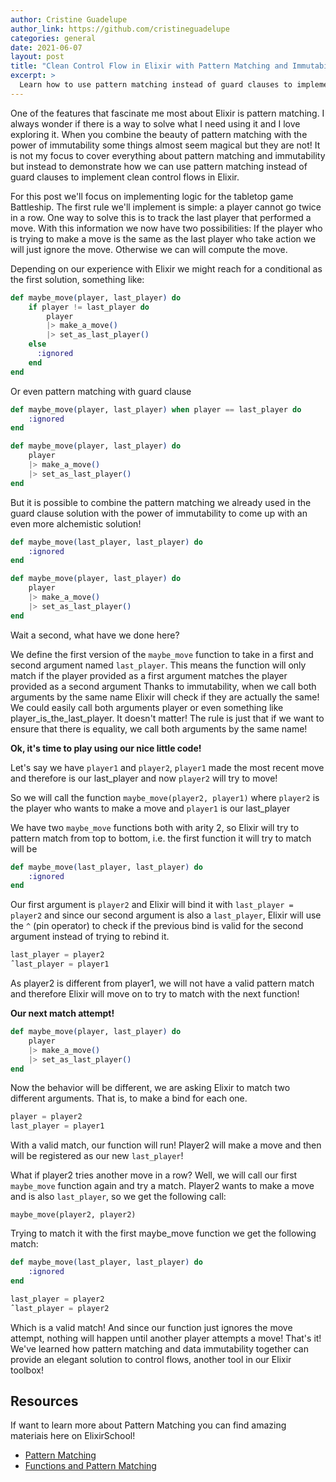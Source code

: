 ```yaml
---
author: Cristine Guadelupe
author_link: https://github.com/cristineguadelupe
categories: general
date: 2021-06-07
layout: post
title: "Clean Control Flow in Elixir with Pattern Matching and Immutability"
excerpt: >
  Learn how to use pattern matching instead of guard clauses to implement really clean control flow in Elixir.
---
```

One of the features that fascinate me most about Elixir is pattern matching. I always wonder if there is a way to solve what I need using it and I love exploring it. When you combine the beauty of pattern matching with the power of immutability some things almost seem magical but they are not!
It is not my focus to cover everything about pattern matching and immutability but instead to demonstrate how we can use pattern matching instead of guard clauses to implement clean control flows in Elixir.

For this post we'll focus on implementing logic for the tabletop game Battleship. The first rule we'll implement is simple: a player cannot go twice in a row. One way to solve this is to track the last player that performed a move.
With this information we now have two possibilities: If the player who is trying to make a move is the same as the last player who take action we will just ignore the move. Otherwise we can will compute the move.

Depending on our experience with Elixir we might reach for a conditional as the first solution, something like:

```elixir 
def maybe_move(player, last_player) do
    if player != last_player do
        player
        |> make_a_move()
        |> set_as_last_player()
    else
      :ignored
    end
end
```

Or even pattern matching with guard clause

```elixir
def maybe_move(player, last_player) when player == last_player do
    :ignored
end

def maybe_move(player, last_player) do
    player
    |> make_a_move()
    |> set_as_last_player()
end
```

But it is possible to combine the pattern matching we already used in the guard clause solution with the power of immutability to come up with an even more alchemistic solution!

```elixir
def maybe_move(last_player, last_player) do
    :ignored
end

def maybe_move(player, last_player) do
    player
    |> make_a_move()
    |> set_as_last_player()
end
```

Wait a second, what have we done here?

We define the first version of the `maybe_move` function to take in a first and second argument named `last_player`. This means the function will only match if the player provided as a first argument matches the player provided as a second argument
Thanks to immutability, when we call both arguments by the same name Elixir will check if they are actually the same!
We could easily call both arguments player or even something like player_is_the_last_player. It doesn't matter! The rule is just that if we want to ensure that there is equality, we call both arguments by the same name!

**Ok, it's time to play using our nice little code!**

Let's say we have `player1` and `player2`, `player1` made the most recent move and therefore is our last_player and now `player2` will try to move!

So we will call the function `maybe_move(player2, player1)` where `player2` is the player who wants to make a move and `player1` is our last_player

We have two `maybe_move` functions both with arity 2, so Elixir will try to pattern match from top to bottom, i.e. the first function it will try to match will be 

```elixir
def maybe_move(last_player, last_player) do
    :ignored
end
```

Our first argument is `player2` and Elixir will bind it with `last_player = player2` and since our second argument is also a `last_player`, Elixir will use the `^` (pin operator) to check if the previous bind is valid for the second argument instead of trying to rebind it.

```elixir
last_player = player2
ˆlast_player = player1
```

As player2 is different from player1, we will not have a valid pattern match and therefore Elixir will move on to try to match with the next function!

**Our next match attempt!**

```elixir
def maybe_move(player, last_player) do
    player
    |> make_a_move()
    |> set_as_last_player()
end
```

Now the behavior will be different, we are asking Elixir to match two different arguments. That is, to make a bind for each one.

```elixir
player = player2
last_player = player1
```

With a valid match, our function will run! Player2 will make a move and then will be registered as our new `last_player`!

What if player2 tries another move in a row?
Well, we will call our first `maybe_move` function again and try a match. Player2 wants to make a move and is also `last_player`, so we get the following call:

`maybe_move(player2, player2)`

Trying to match it with the first maybe_move function we get the following match:

```elixir
def maybe_move(last_player, last_player) do
    :ignored
end
```

```elixir
last_player = player2
ˆlast_player = player2
```

Which is a valid match! And since our function just ignores the move attempt, nothing will happen until another player attempts a move!
That's it! We've learned how pattern matching and data immutability together can provide an elegant solution to control flows, another tool in our Elixir toolbox!

## Resources

If want to learn more about Pattern Matching you can find amazing materiais here on ElixirSchool!

* [Pattern Matching](https://elixirschool.com/en/lessons/basics/pattern-matching/)
* [Functions and Pattern Matching](https://elixirschool.com/en/lessons/basics/functions/#functions-and-pattern-matching)
